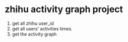 zhihu activity graph project
====
1. get all zhihu user_id<br />
2. get all users' activities times.<br />
3. get the activity graph<br />


